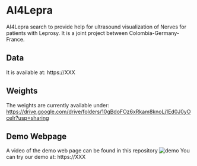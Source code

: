 # AI4Lepra
AI4Lepra search to provide help for ultrasound visualization of Nerves for patients with Leprosy.
It is a joint project between Colombia-Germany-France.

## Data
It is available at: https://XXX

## Weights
The weights are currently available under: https://drive.google.com/drive/folders/10gBdoFOz6xRkam8knoLj1Ed0J0yOceIr?usp=sharing


## Demo Webpage
A video of the demo web page can be found in this repository
![demo](https://github.com/user-attachments/assets/fd362869-32a8-4fb6-9c97-3455b2ee3094)
You can try our demo at: https://XXX

